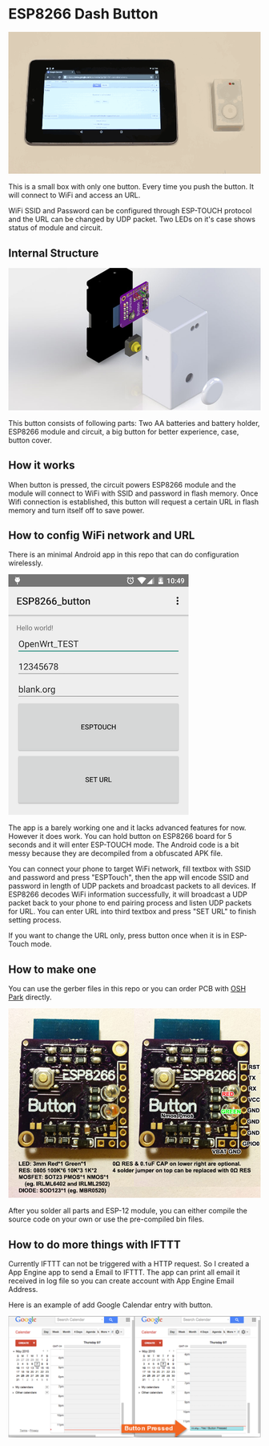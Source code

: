 # ESP8266 Dash Button
![full](https://raw.githubusercontent.com/DeqingSun/ESP8266-Dash-Button/master/circuit/push_opti.gif)

This is a small box with only one button. Every time you push the button. It will connect to WiFi and access an URL.

WiFi SSID and Password can be configured through ESP-TOUCH protocol and the URL can be changed by UDP packet. Two LEDs on it's case shows status of module and circuit.

## Internal Structure

![](https://raw.githubusercontent.com/DeqingSun/ESP8266-Dash-Button/master/circuit/render_clipped.jpg)

This button consists of following parts: Two AA batteries and battery holder, ESP8266 module and circuit, a big button for better experience, case, button cover. 

## How it works

When button is pressed, the circuit powers ESP8266 module and the module will connect to WiFi with SSID and password in flash memory. Once Wifi connection is established, this button will request a certain URL in flash memory and turn itself off to save power.

## How to config WiFi network and URL

There is an minimal Android app in this repo that can do configuration wirelessly.

![](https://raw.githubusercontent.com/DeqingSun/ESP8266-Dash-Button/master/circuit/Screenshot_app.png)

The app is a barely working one and it lacks advanced features for now. However it does work. You can hold button on ESP8266 board for 5 seconds and it will enter ESP-TOUCH mode. The Android code is a bit messy because they are decompiled from a obfuscated APK file. 

You can connect your phone to target WiFi network, fill textbox with SSID and password and press "ESPTouch", then the app will encode SSID and password in length of UDP packets and broadcast packets to all devices. If ESP8266 decodes WiFi information successfully, it will broadcast a UDP packet back to your phone to end pairing process and listen UDP packets for URL. You can enter URL into third textbox and press "SET URL" to finish setting process.

If you want to change the URL only, press button once when it is in ESP-Touch mode.

## How to make one

You can use the gerber files in this repo or you can order PCB with [OSH Park](https://oshpark.com/shared_projects/X8mGIjUE) directly.

![](https://raw.githubusercontent.com/DeqingSun/ESP8266-Dash-Button/master/circuit/Assembly.jpg)

After you solder all parts and ESP-12 module, you can either compile the source code on your own or use the pre-compiled bin files. 

## How to do more things with IFTTT

Currently IFTTT can not be triggered with a HTTP request. So I created a App Engine app to send a Email to IFTTT. The app can print all email it received in log file so you can create account with App Engine Email Address.

Here is an example of add Google Calendar entry with button.

![](https://raw.githubusercontent.com/DeqingSun/ESP8266-Dash-Button/master/circuit/press_button.png)
